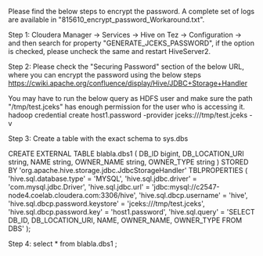 Please find the below steps to encrypt the password. A complete set of logs are available in "815610_encrypt_password_Workaround.txt".

Step 1: Cloudera Manager -> Services -> Hive on Tez -> Configuration -> and then search for property "GENERATE_JCEKS_PASSWORD", if the option is checked, please uncheck the same and restart HiveServer2.

Step 2: Please check the "Securing Password" section of the below URL, where you can encrypt the password using the below steps
https://cwiki.apache.org/confluence/display/Hive/JDBC+Storage+Handler

You may have to run the below query as HDFS user and make sure the path "/tmp/test.jceks" has enough permission for the user who is accessing it.
hadoop credential create host1.password -provider jceks:///tmp/test.jceks -v <password>

Step 3: Create a table with the exact schema to sys.dbs

CREATE EXTERNAL TABLE blabla.dbs1 (
  DB_ID            bigint,
  DB_LOCATION_URI  string,
  NAME             string,
  OWNER_NAME       string,
  OWNER_TYPE       string )
STORED BY 'org.apache.hive.storage.jdbc.JdbcStorageHandler'
TBLPROPERTIES (
  'hive.sql.database.type' = 'MYSQL',
  'hive.sql.jdbc.driver'   = 'com.mysql.jdbc.Driver',
  'hive.sql.jdbc.url'      = 'jdbc:mysql://c2547-node4.coelab.cloudera.com:3306/hive',
  'hive.sql.dbcp.username' = 'hive',
  'hive.sql.dbcp.password.keystore' = 'jceks:///tmp/test.jceks',
  'hive.sql.dbcp.password.key' = 'host1.password',
  'hive.sql.query' = 'SELECT DB_ID, DB_LOCATION_URI, NAME, OWNER_NAME, OWNER_TYPE FROM DBS'
);

Step 4: select * from blabla.dbs1 ;
